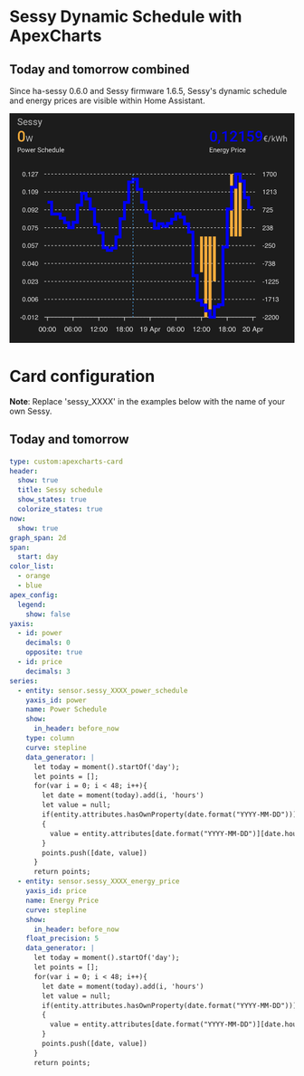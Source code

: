 # Sessy Dynamic Schedule with ApexCharts
## Today and tomorrow combined

Since ha-sessy 0.6.0 and Sessy firmware 1.6.5, Sessy's dynamic schedule and energy prices are visible within Home Assistant.

![Dynamic schedule in a graph](DynamicScheduleTodayTomorrow.png)

# Card configuration
**Note**: Replace 'sessy_XXXX' in the examples below with the name of your own Sessy.

## Today and tomorrow
```yaml
type: custom:apexcharts-card
header:
  show: true
  title: Sessy schedule
  show_states: true
  colorize_states: true
now:
  show: true
graph_span: 2d
span:
  start: day
color_list:
  - orange
  - blue
apex_config:
  legend:
    show: false
yaxis:
  - id: power
    decimals: 0
    opposite: true
  - id: price
    decimals: 3
series:
  - entity: sensor.sessy_XXXX_power_schedule
    yaxis_id: power
    name: Power Schedule
    show:
      in_header: before_now
    type: column
    curve: stepline
    data_generator: |
      let today = moment().startOf('day');
      let points = [];
      for(var i = 0; i < 48; i++){
        let date = moment(today).add(i, 'hours')
        let value = null;
        if(entity.attributes.hasOwnProperty(date.format("YYYY-MM-DD")))
        {
          value = entity.attributes[date.format("YYYY-MM-DD")][date.hours()]
        }
        points.push([date, value])
      }
      return points;
  - entity: sensor.sessy_XXXX_energy_price
    yaxis_id: price
    name: Energy Price
    curve: stepline
    show:
      in_header: before_now
    float_precision: 5
    data_generator: |
      let today = moment().startOf('day');
      let points = [];
      for(var i = 0; i < 48; i++){
        let date = moment(today).add(i, 'hours')
        let value = null;
        if(entity.attributes.hasOwnProperty(date.format("YYYY-MM-DD")))
        {
          value = entity.attributes[date.format("YYYY-MM-DD")][date.hours()]
        }
        points.push([date, value])
      }
      return points;

```
